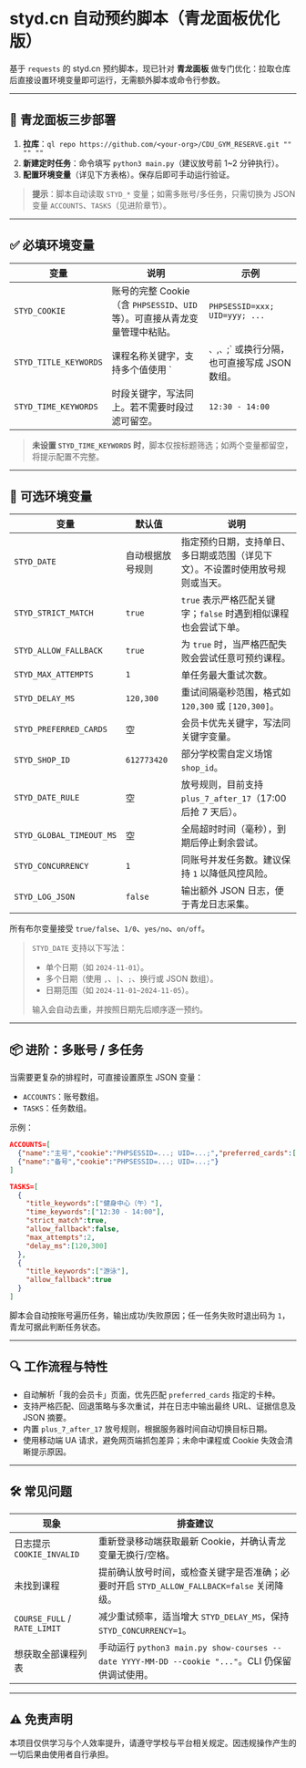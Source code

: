 # styd.cn 自动预约脚本（青龙面板优化版）

基于 `requests` 的 styd.cn 预约脚本，现已针对 **青龙面板** 做专门优化：拉取仓库后直接设置环境变量即可运行，无需额外脚本或命令行参数。

---

## 🚀 青龙面板三步部署

1. **拉库**：`ql repo https://github.com/<your-org>/CDU_GYM_RESERVE.git "" "" ""`
2. **新建定时任务**：命令填写 `python3 main.py`（建议放号前 1~2 分钟执行）。
3. **配置环境变量**（详见下方表格）。保存后即可手动运行验证。

> **提示**：脚本自动读取 `STYD_*` 变量；如需多账号/多任务，只需切换为 JSON 变量 `ACCOUNTS`、`TASKS`（见进阶章节）。

---

## ✅ 必填环境变量

| 变量 | 说明 | 示例 |
| --- | --- | --- |
| `STYD_COOKIE` | 账号的完整 Cookie（含 `PHPSESSID`、`UID` 等）。可直接从青龙变量管理中粘贴。 | `PHPSESSID=xxx; UID=yyy; ...` |
| `STYD_TITLE_KEYWORDS` | 课程名称关键字，支持多个值使用 `|`、`,`、`;` 或换行分隔，也可直接写成 JSON 数组。 | `健身中心（午）|健身房` |
| `STYD_TIME_KEYWORDS` | 时段关键字，写法同上。若不需要时段过滤可留空。 | `12:30 - 14:00` |

> **未设置 `STYD_TIME_KEYWORDS` 时**，脚本仅按标题筛选；如两个变量都留空，将提示配置不完整。

---

## 🔧 可选环境变量

| 变量 | 默认值 | 说明 |
| --- | --- | --- |
| `STYD_DATE` | 自动根据放号规则 | 指定预约日期，支持单日、多日期或范围（详见下文）。不设置时使用放号规则或当天。 |
| `STYD_STRICT_MATCH` | `true` | `true` 表示严格匹配关键字；`false` 时遇到相似课程也会尝试下单。 |
| `STYD_ALLOW_FALLBACK` | `true` | 为 `true` 时，当严格匹配失败会尝试任意可预约课程。 |
| `STYD_MAX_ATTEMPTS` | `1` | 单任务最大重试次数。 |
| `STYD_DELAY_MS` | `120,300` | 重试间隔毫秒范围，格式如 `120,300` 或 `[120,300]`。 |
| `STYD_PREFERRED_CARDS` | 空 | 会员卡优先关键字，写法同关键字变量。 |
| `STYD_SHOP_ID` | `612773420` | 部分学校需自定义场馆 `shop_id`。 |
| `STYD_DATE_RULE` | 空 | 放号规则，目前支持 `plus_7_after_17`（17:00 后抢 7 天后）。 |
| `STYD_GLOBAL_TIMEOUT_MS` | 空 | 全局超时时间（毫秒），到期后停止剩余尝试。 |
| `STYD_CONCURRENCY` | `1` | 同账号并发任务数。建议保持 `1` 以降低风控风险。 |
| `STYD_LOG_JSON` | `false` | 输出额外 JSON 日志，便于青龙日志采集。 |

所有布尔变量接受 `true/false`、`1/0`、`yes/no`、`on/off`。

> `STYD_DATE` 支持以下写法：
> - 单个日期（如 `2024-11-01`）。
> - 多个日期（使用 `,`、`|`、`;`、换行或 JSON 数组）。
> - 日期范围（如 `2024-11-01~2024-11-05`）。
>
> 输入会自动去重，并按照日期先后顺序逐一预约。

---

## 📦 进阶：多账号 / 多任务

当需要更复杂的排程时，可直接设置原生 JSON 变量：

- `ACCOUNTS`：账号数组。
- `TASKS`：任务数组。

示例：

```json
ACCOUNTS=[
  {"name":"主号","cookie":"PHPSESSID=...; UID=...;","preferred_cards":["次卡"]},
  {"name":"备号","cookie":"PHPSESSID=...; UID=...;"}
]

TASKS=[
  {
    "title_keywords":["健身中心（午）"],
    "time_keywords":["12:30 - 14:00"],
    "strict_match":true,
    "allow_fallback":false,
    "max_attempts":2,
    "delay_ms":[120,300]
  },
  {
    "title_keywords":["游泳"],
    "allow_fallback":true
  }
]
```

脚本会自动按账号遍历任务，输出成功/失败原因；任一任务失败时退出码为 `1`，青龙可据此判断任务状态。

---

## 🔍 工作流程与特性

- 自动解析「我的会员卡」页面，优先匹配 `preferred_cards` 指定的卡种。
- 支持严格匹配、回退策略与多次重试，并在日志中输出最终 URL、证据信息及 JSON 摘要。
- 内置 `plus_7_after_17` 放号规则，根据服务器时间自动切换目标日期。
- 使用移动端 UA 请求，避免网页端抓包差异；未命中课程或 Cookie 失效会清晰提示原因。

---

## 🛠️ 常见问题

| 现象 | 排查建议 |
| --- | --- |
| 日志提示 `COOKIE_INVALID` | 重新登录移动端获取最新 Cookie，并确认青龙变量无换行/空格。 |
| 未找到课程 | 提前确认放号时间，或检查关键字是否准确；必要时开启 `STYD_ALLOW_FALLBACK=false` 关闭降级。 |
| `COURSE_FULL` / `RATE_LIMIT` | 减少重试频率，适当增大 `STYD_DELAY_MS`，保持 `STYD_CONCURRENCY=1`。 |
| 想获取全部课程列表 | 手动运行 `python3 main.py show-courses --date YYYY-MM-DD --cookie "..."`。CLI 仍保留供调试使用。 |

---

## ⚠️ 免责声明

本项目仅供学习与个人效率提升，请遵守学校与平台相关规定。因违规操作产生的一切后果由使用者自行承担。

